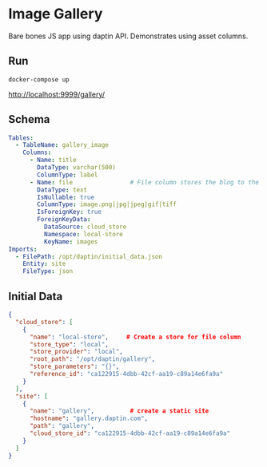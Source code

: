 # Image Gallery

Bare bones JS app using daptin API. Demonstrates using asset columns. 


## Run

```
docker-compose up
```

[http://localhost:9999/gallery/](http://localhost:9999/gallery/)

## Schema

```yaml
Tables:
  - TableName: gallery_image
    Columns:
      - Name: title
        DataType: varchar(500)
        ColumnType: label
      - Name: file                # File column stores the blog to the cloud store
        DataType: text
        IsNullable: true
        ColumnType: image.png|jpg|jpeg|gif|tiff
        IsForeignKey: true
        ForeignKeyData:
          DataSource: cloud_store
          Namespace: local-store
          KeyName: images
Imports:
  - FilePath: /opt/daptin/initial_data.json
    Entity: site
    FileType: json
```

## Initial Data

```json
{
  "cloud_store": [
    {
      "name": "local-store",     # Create a store for file column
      "store_type": "local",
      "store_provider": "local",
      "root_path": "/opt/daptin/gallery",
      "store_parameters": "{}",
      "reference_id": "ca122915-4dbb-42cf-aa19-c89a14e6fa9a"
    }
  ],
  "site": [
    {
      "name": "gallery",          # create a static site
      "hostname": "gallery.daptin.com",
      "path": "gallery",
      "cloud_store_id": "ca122915-4dbb-42cf-aa19-c89a14e6fa9a"
    }
  ]
}
```